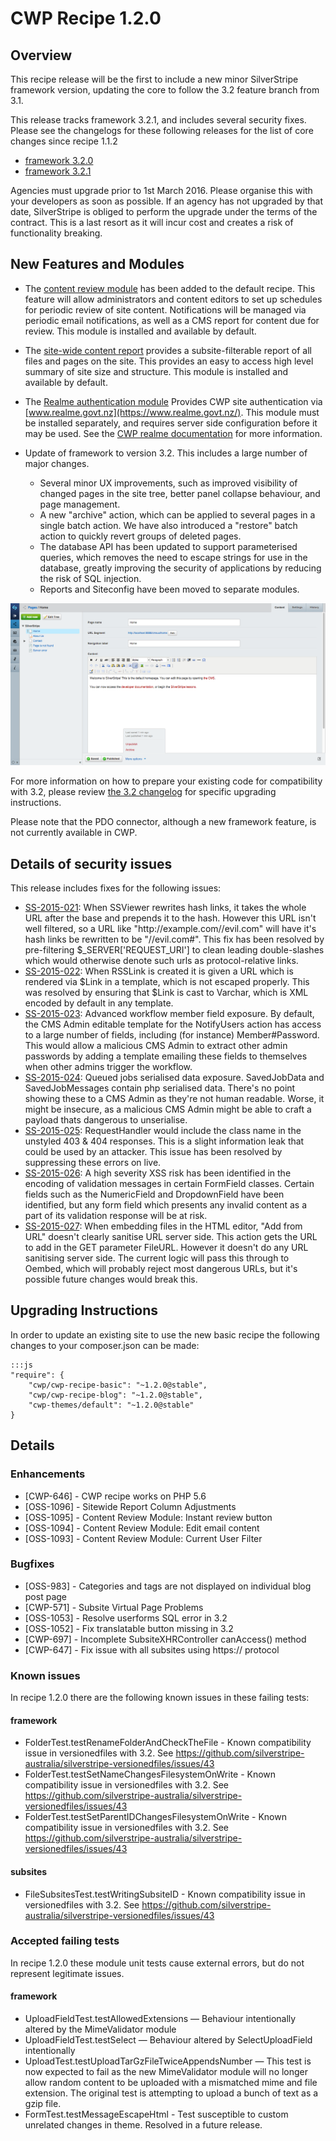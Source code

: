 # CWP Recipe 1.2.0

## Overview

This recipe release will be the first to include a new minor SilverStripe framework version, updating the core 
to follow the 3.2 feature branch from 3.1.

This release tracks framework 3.2.1, and includes several security fixes.
Please see the changelogs for these following releases for the list of core changes since recipe 1.1.2

 * [framework 3.2.0](https://docs.silverstripe.org/en/3.2/changelogs/3.2.0/)
 * [framework 3.2.1](https://docs.silverstripe.org/en/3.2/changelogs/3.2.1/)

Agencies must upgrade prior to 1st March 2016. Please organise this with your developers as soon as possible.
If an agency has not upgraded by that date, SilverStripe is obliged to perform the upgrade under the terms of
the contract. This is a last resort as it will incur cost and creates a risk of functionality breaking.


## New Features and Modules

* The [content review module](https://github.com/silverstripe/silverstripe-contentreview) has been added to
  the default recipe. This feature will allow administrators and content editors to set up schedules
  for periodic review of site content. Notifications will be managed via periodic email notifications,
  as well as a CMS report for content due for review. This module is installed and available by default.
   
* The [site-wide content report](https://github.com/silverstripe/silverstripe-sitewidecontent-report)
  provides a subsite-filterable report of all files and pages on the site. This provides an easy to access
  high level summary of site size and structure. This module is installed and available by default.
  
* The [Realme authentication module](https://github.com/silverstripe/silverstripe-realme) Provides CWP
  site authentication via [www.realme.govt.nz](https://www.realme.govt.nz/).
  This module must be installed separately, and requires server side configuration before it may be used.
  See the [CWP realme documentation](/cwp-features/realme_authentication) for more information.

* Update of framework to version 3.2. This includes a large number of major changes.
  - Several minor UX improvements, such as improved visibility of changed pages in the site tree,
    better panel collapse behaviour, and page management.
  - A new "archive" action, which can be applied to several pages in a single batch action. We have also
    introduced a "restore" batch action to quickly revert groups of deleted pages.
  - The database API has been updated to support parameterised queries, which removes the need to escape strings
    for use in the database, greatly improving the security of applications by reducing the risk of SQL injection.
  - Reports and Siteconfig have been moved to separate modules.

![3.2 screenshot](_images/recipe_1.2.0_3.2_framework.png)

For more information on how to prepare your existing code for compatibility with 3.2, please review
[the 3.2 changelog](https://docs.silverstripe.org/en/3.2/changelogs/3.2.0/) for specific upgrading instructions.

Please note that the PDO connector, although a new framework feature, is not currently available in CWP.

## Details of security issues

This release includes fixes for the following issues:

 * [SS-2015-021](http://www.silverstripe.org/download/security-releases/ss-2015-021/): When SSViewer rewrites hash
   links, it takes the whole URL after the base and prepends it to the hash. However this URL isn't well filtered,
   so a URL like "http&#58;//example.com//evil.com" will have it's hash links be rewritten to be "//evil.com#". This
   fix has been resolved by pre-filtering $_SERVER['REQUEST_URI'] to clean leading double-slashes which would
   otherwise denote such urls as protocol-relative links.
 * [SS-2015-022](http://www.silverstripe.org/download/security-releases/ss-2015-022/): When RSSLink is created it
   is given a URL which is rendered via $Link in a template, which is not escaped properly. This was resolved by
   ensuring that $Link is cast to Varchar, which is XML encoded by default in any template.
 * [SS-2015-023](http://www.silverstripe.org/download/security-releases/ss-2015-023/): Advanced workflow member
   field exposure. By default, the CMS Admin editable template for the NotifyUsers action has access to a large
   number of fields, including (for instance) Member#Password. This would allow a malicious CMS Admin to extract
   other admin passwords by adding a template emailing these fields to themselves when other admins trigger the
   workflow.
 * [SS-2015-024](http://www.silverstripe.org/download/security-releases/ss-2015-024/): Queued jobs serialised
   data exposure. SavedJobData and SavedJobMessages contain php serialised data. There's no point showing these
   to a CMS Admin as they're not human readable. Worse, it might be insecure, as a malicious CMS Admin might be
   able to craft a payload thats dangerous to unserialise.
 * [SS-2015-025](http://www.silverstripe.org/download/security-releases/ss-2015-025/): RequestHandler would
   include the class name in the unstyled 403 & 404 responses. This is a slight information leak that could
   be used by an attacker. This issue has been resolved by suppressing these errors on live.
 * [SS-2015-026](http://www.silverstripe.org/download/security-releases/ss-2015-026/): A high severity XSS
   risk has been identified in the encoding of validation messages in certain FormField classes. Certain
   fields such as the NumericField and DropdownField have been identified, but any form field which presents
   any invalid content as a part of its validation response will be at risk.
 * [SS-2015-027](http://www.silverstripe.org/download/security-releases/ss-2015-027/): When embedding files
   in the HTML editor, "Add from URL" doesn't clearly sanitise URL server side. This action gets the URL to
   add in the GET parameter FileURL. However it doesn't do any URL sanitising server side. The current logic
   will pass this through to Oembed, which will probably reject most dangerous URLs, but it's possible future
   changes would break this.


## Upgrading Instructions

In order to update an existing site to use the new basic recipe the following changes to your composer.json
can be made:

	:::js
	"require": {
		"cwp/cwp-recipe-basic": "~1.2.0@stable",
		"cwp/cwp-recipe-blog": "~1.2.0@stable",
		"cwp-themes/default": "~1.2.0@stable"
	}

## Details

### Enhancements

 * [CWP-646] - CWP recipe works on PHP 5.6
 * [OSS-1096] - Sitewide Report Column Adjustments
 * [OSS-1095] - Content Review Module: Instant review button
 * [OSS-1094] - Content Review Module: Edit email content
 * [OSS-1093] - Content Review Module: Current User Filter

### Bugfixes

 * [OSS-983] - Categories and tags are not displayed on individual blog post page
 * [CWP-571] - Subsite Virtual Page Problems
 * [OSS-1053] - Resolve userforms SQL error in 3.2
 * [OSS-1052] - Fix translatable button missing in 3.2
 * [CWP-697] - Incomplete SubsiteXHRController canAccess() method
 * [CWP-647] - Fix issue with all subsites using https:// protocol

### Known issues

In recipe 1.2.0 there are the following known issues in these failing tests:

#### framework

 * FolderTest.testRenameFolderAndCheckTheFile - Known compatibility issue in versionedfiles
   with 3.2. See https://github.com/silverstripe-australia/silverstripe-versionedfiles/issues/43
 * FolderTest.testSetNameChangesFilesystemOnWrite - Known compatibility issue in versionedfiles
   with 3.2. See https://github.com/silverstripe-australia/silverstripe-versionedfiles/issues/43
 * FolderTest.testSetParentIDChangesFilesystemOnWrite - Known compatibility issue in versionedfiles
   with 3.2. See https://github.com/silverstripe-australia/silverstripe-versionedfiles/issues/43

#### subsites

 * FileSubsitesTest.testWritingSubsiteID - Known compatibility issue in versionedfiles
   with 3.2. See https://github.com/silverstripe-australia/silverstripe-versionedfiles/issues/43

### Accepted failing tests

In recipe 1.2.0 these module unit tests cause external errors, but do not represent legitimate issues.

#### framework

 * UploadFieldTest.testAllowedExtensions — Behaviour intentionally altered by the MimeValidator module
 * UploadFieldTest.testSelect — Behaviour altered by SelectUploadField intentionally
 * UploadTest.testUploadTarGzFileTwiceAppendsNumber — This test is now expected
   to fail as the new MimeValidator module will no longer allow random content to
   be uploaded with a mismatched mime and file extension. The original test is
   attempting to upload a bunch of text as a gzip file.
 * FormTest.testMessageEscapeHtml - Test susceptible to custom unrelated changes in theme.
   Resolved in a future release.
